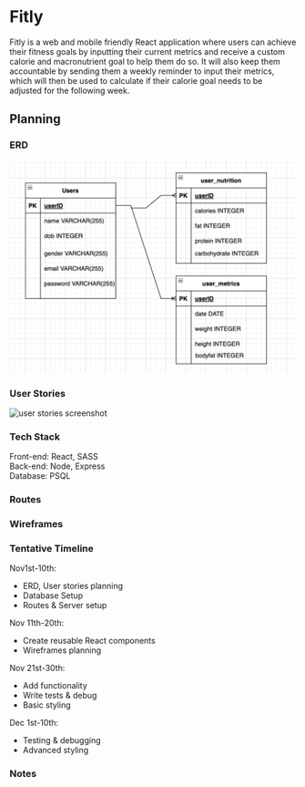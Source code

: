 # Fitly

Fitly is a web and mobile friendly React application where users can achieve their fitness goals by inputting their current metrics and receive a custom calorie and macronutrient goal to help them do so. It will also keep them accountable by sending them a weekly reminder to input their metrics, which will then be used to calculate if their calorie goal needs to be adjusted for the following week. 

## Planning 

### ERD
<img src="https://github.com/mariannebourcier/fitly/blob/main/docs/erd.png?raw=true" alt="entity relation diagram for database design">

### User Stories 
<img src="https://github.com/mariannebourcier/coachable/blob/main/docs/userstoriesroutes.png?raw=true" alt="user stories screenshot">

### Tech Stack

Front-end: React, SASS <br>
Back-end: Node, Express <br>
Database: PSQL

### Routes


### Wireframes

### Tentative Timeline
Nov1st-10th: <br>
- ERD, User stories planning
- Database Setup
- Routes & Server setup <br>

Nov 11th-20th: <br>
- Create reusable React components
- Wireframes planning <br>

Nov 21st-30th: <br>
- Add functionality
- Write tests & debug
- Basic styling

Dec 1st-10th: <br>
- Testing & debugging
- Advanced styling

### Notes

